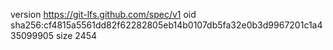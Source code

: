 version https://git-lfs.github.com/spec/v1
oid sha256:cf4815a5561dd82f62282805eb14b0107db5fa32e0b3d9967201c1a435099905
size 2454
